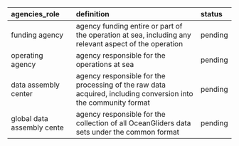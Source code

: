| agencies_role | definition | status |
|:------ |:------ |:------ |
| funding agency | agency funding entire or part of the operation at sea, including any relevant aspect of the operation | pending |
| operating agency | agency responsible for the operations at sea | pending |
| data assembly center | agency responsible for the processing of the raw data acquired, including conversion into the community format | pending |
| global data assembly cente | agency responsible for the collection of all OceanGliders data sets under the common format | pending |

